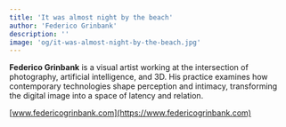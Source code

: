```yaml
---
title: 'It was almost night by the beach'
author: 'Federico Grinbank'
description: ''
image: 'og/it-was-almost-night-by-the-beach.jpg'
---
```


**Federico Grinbank** is a visual artist working at the intersection of photography, artificial intelligence, and 3D. His practice examines how contemporary technologies shape perception and intimacy, transforming the digital image into a space of latency and relation.

[www.federicogrinbank.com](https://www.federicogrinbank.com)
